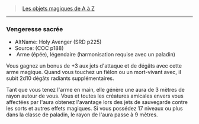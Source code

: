 ﻿---
!MagicItem
Type: Arme (épée)
Rarity: légendaire
Attunement: harmonisation requise avec un paladin
Id: magicitems_az_hd.md#vengeresse-sacrée
ParentLink: magicitems_az_hd.md#les-objets-magiques-de-a-à-z
Name: Vengeresse sacrée
ParentName: Les objets magiques de A à Z
NameLevel: 3
AltName: Holy Avenger (SRD p225)
Source: (COC p188)
Attributes:
  Name: Vengeresse sacrée
  Markdown: >+
    ### <!--Name-->Vengeresse sacrée<!--/Name-->


    - AltName: <!--AltName-->Holy Avenger (SRD p225)<!--/AltName-->

    - Source: <!--Source-->(COC p188)<!--/Source-->

    -  <!--Type-->Arme (épée)<!--/Type-->, <!--Rarity-->légendaire<!--/Rarity--> (<!--Attunement-->harmonisation requise avec un paladin<!--/Attunement-->)


    Vous gagnez un bonus de +3 aux jets d'attaque et de dégâts avec cette arme magique. Quand vous touchez un fiélon ou un mort-vivant avec, il subit 2d10 dégâts radiants supplémentaires.


    Tant que vous tenez l'arme en main, elle génère une aura de 3 mètres de rayon autour de vous. Vous et toutes les créatures amicales envers vous affectées par l'aura obtenez l'avantage lors des jets de sauvegarde contre les sorts et autres effets magiques. Si vous possédez 17 niveaux ou plus dans la classe de paladin, le rayon de l'aura passe à 9 mètres.

  AltName: Holy Avenger (SRD p225)
  Source: (COC p188)
  Type: Arme (épée)
  Rarity: légendaire
  Attunement: harmonisation requise avec un paladin
AttributesDictionary: >+
  Name: Vengeresse sacrée

  Markdown: >+

    ### <!--Name-->Vengeresse sacrée<!--/Name-->





    - AltName: <!--AltName-->Holy Avenger (SRD p225)<!--/AltName-->



    - Source: <!--Source-->(COC p188)<!--/Source-->



    -  <!--Type-->Arme (épée)<!--/Type-->, <!--Rarity-->légendaire<!--/Rarity--> (<!--Attunement-->harmonisation requise avec un paladin<!--/Attunement-->)





    Vous gagnez un bonus de +3 aux jets d'attaque et de dégâts avec cette arme magique. Quand vous touchez un fiélon ou un mort-vivant avec, il subit 2d10 dégâts radiants supplémentaires.





    Tant que vous tenez l'arme en main, elle génère une aura de 3 mètres de rayon autour de vous. Vous et toutes les créatures amicales envers vous affectées par l'aura obtenez l'avantage lors des jets de sauvegarde contre les sorts et autres effets magiques. Si vous possédez 17 niveaux ou plus dans la classe de paladin, le rayon de l'aura passe à 9 mètres.



  AltName: Holy Avenger (SRD p225)

  Source: (COC p188)

  Type: Arme (épée)

  Rarity: légendaire

  Attunement: harmonisation requise avec un paladin

---
> [Les objets magiques de A à Z](hd_magicitems_az_les_objets_magiques_de_a_a_z.md)

---

### Vengeresse sacrée

- AltName: Holy Avenger (SRD p225)
- Source: (COC p188)
-  Arme (épée), légendaire (harmonisation requise avec un paladin)

Vous gagnez un bonus de +3 aux jets d'attaque et de dégâts avec cette arme magique. Quand vous touchez un fiélon ou un mort-vivant avec, il subit 2d10 dégâts radiants supplémentaires.

Tant que vous tenez l'arme en main, elle génère une aura de 3 mètres de rayon autour de vous. Vous et toutes les créatures amicales envers vous affectées par l'aura obtenez l'avantage lors des jets de sauvegarde contre les sorts et autres effets magiques. Si vous possédez 17 niveaux ou plus dans la classe de paladin, le rayon de l'aura passe à 9 mètres.


